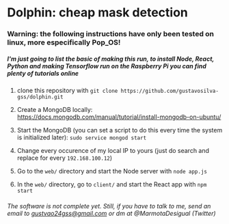 # Dolphin: cheap mask detection

### Warning: the following instructions have only been tested on linux, more especifically Pop_OS!

##### I'm just going to list the basic of making this run, to install Node, React, Python and making Tensorflow run on the Raspberry Pi you can find plenty of tutorials online

1. clone this repository with `git clone https://github.com/gustavosilva-gss/dolphin.git`

2. Create a MongoDB locally: https://docs.mongodb.com/manual/tutorial/install-mongodb-on-ubuntu/

3. Start the MongoDB (you can set a script to do this every time the system is initialized later): `sudo service mongod start`

4. Change every occurence of my local IP to yours (just do search and replace for every `192.168.100.12`)

5. Go to the `web/` directory and start the Node server with `node app.js`

6. In the `web/` directory, go to `client/` and start the React app with `npm start`

###### The software is not complete yet. Still, if you have to talk to me, send an email to gustvao24gss@gmail.com or dm at @MarmotaDesigual (Twitter)
